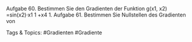Aufgabe 60. Bestimmen Sie den Gradienten der Funktion
g(x1, x2) =sin(x2)·x1
1 +x4
1.
Aufgabe 61. Bestimmen Sie Nullstellen des Gradienten von

   Tags & Topics:
   #Gradienten
   #Gradiente
